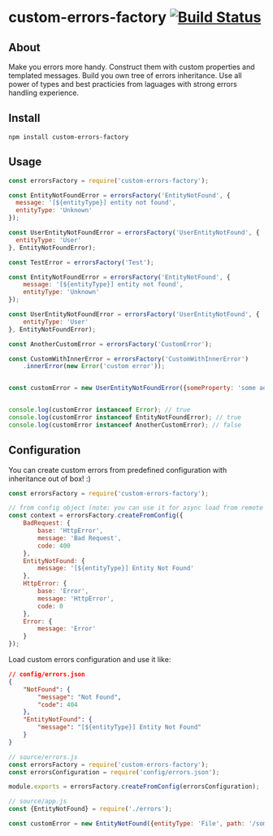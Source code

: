 # custom-errors-factory [![Build Status](https://travis-ci.org/mujichOk/custom-errors-factory.svg?branch=master)](https://travis-ci.org/mujichOk/custom-errors-factory)

## About

Make you errors more handy. Construct them with custom properties and templated messages. Build you own tree of errors inheritance. Use all power of types and best practicies from laguages with strong errors handling experience.

## Install

```
npm install custom-errors-factory
```

## Usage

```javascript
const errorsFactory = require('custom-errors-factory');

const EntityNotFoundError = errorsFactory('EntityNotFound', {
  message: '[${entityType}] entity not found', 
  entityType: 'Unknown'
});

const UserEntityNotFoundError = errorsFactory('UserEntityNotFound', {
  entityType: 'User'
}, EntityNotFoundError);

const TestError = errorsFactory('Test');

const EntityNotFoundError = errorsFactory('EntityNotFound', {
    message: '[${entityType}] entity not found', 
    entityType: 'Unknown'
});

const UserEntityNotFoundError = errorsFactory('UserEntityNotFound', {
    entityType: 'User'
}, EntityNotFoundError);

const AnotherCustomError = errorsFactory('CustomError');

const CustomWithInnerError = errorsFactory('CustomWithInnerError')
    .innerError(new Error('custom error'));


const customError = new UserEntityNotFoundError({someProperty: 'some additional property'});


console.log(customError instanceof Error); // true
console.log(customError instanceof EntityNotFoundError); // true
console.log(customError instanceof AnotherCustomError); // false
```

## Configuration

You can create custom errors from predefined configuration with inheritance out of box! :)

```javascript
const errorsFactory = require('custom-errors-factory');

// from config object (note: you can use it for async load from remote server, for instance)
const context = errorsFactory.createFromConfig({
    BadRequest: {
        base: 'HttpError',
        message: 'Bad Request',
        code: 400
    },
    EntityNotFound: {
        message: '[${entityType}] Entity Not Found'
    },
    HttpError: {
        base: 'Error',
        message: 'HttpError',
        code: 0
    },
    Error: {
        message: 'Error'
    }
});
``` 

Load custom errors configuration and use it like:

```json
// config/errors.json
{
    "NotFound": {
        "message": "Not Found",
        "code": 404
    },
    "EntityNotFound": {
        "message": "[${entityType}] Entity Not Found"
    }
}
```

```javascript
// source/errors.js
const errorsFactory = require('custom-errors-factory');
const errorsConfiguration = require('config/errors.json');

module.exports = errorsFactory.createFromConfig(errorsConfiguration);
``` 

```javascript
// source/app.js
const {EntityNotFound} = require('./errors');

const customError = new EntityNotFound({entityType: 'File', path: '/some-path-to-file'});
```